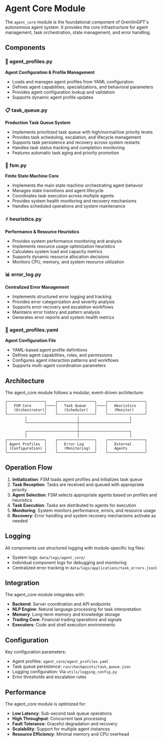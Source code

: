 # Agent Core Module

The `agent_core` module is the foundational component of GremlinGPT's autonomous agent system. It provides the core infrastructure for agent management, task orchestration, state management, and error handling.

## Components

### 🤖 agent_profiles.py
**Agent Configuration & Profile Management**
- Loads and manages agent profiles from YAML configuration
- Defines agent capabilities, specializations, and behavioral parameters
- Provides agent configuration lookup and validation
- Supports dynamic agent profile updates

### 📋 task_queue.py
**Production Task Queue System**
- Implements prioritized task queue with high/normal/low priority levels
- Provides task scheduling, escalation, and lifecycle management
- Supports task persistence and recovery across system restarts
- Handles task status tracking and completion monitoring
- Features automatic task aging and priority promotion

### 🔄 fsm.py
**Finite State Machine Core**
- Implements the main state machine orchestrating agent behavior
- Manages state transitions and agent lifecycle
- Coordinates task execution across multiple agents
- Provides system health monitoring and recovery mechanisms
- Handles scheduled operations and system maintenance

### ⚡ heuristics.py
**Performance & Resource Heuristics**
- Provides system performance monitoring and analysis
- Implements resource usage optimization heuristics
- Calculates system load and capacity metrics
- Supports dynamic resource allocation decisions
- Monitors CPU, memory, and system resource utilization

### 📊 error_log.py
**Centralized Error Management**
- Implements structured error logging and tracking
- Provides error categorization and severity analysis
- Supports error recovery and escalation workflows
- Maintains error history and pattern analysis
- Generates error reports and system health metrics

### 📁 agent_profiles.yaml
**Agent Configuration File**
- YAML-based agent profile definitions
- Defines agent capabilities, roles, and permissions
- Configures agent interaction patterns and workflows
- Supports multi-agent coordination parameters

## Architecture

The agent_core module follows a modular, event-driven architecture:

```text
┌─────────────────┐    ┌─────────────────┐    ┌─────────────────┐
│   FSM Core      │────│   Task Queue    │────│   Heuristics    │
│   (Orchestrator)│    │   (Scheduler)   │    │   (Monitor)     │
└─────────────────┘    └─────────────────┘    └─────────────────┘
         │                       │                       │
         └───────────────────────┼───────────────────────┘
                                 │
         ┌───────────────────────┼───────────────────────┐
         │                       │                       │
┌─────────────────┐    ┌─────────────────┐    ┌─────────────────┐
│ Agent Profiles  │    │   Error Log     │    │   External      │
│ (Configuration) │    │   (Monitoring)  │    │   Agents        │
└─────────────────┘    └─────────────────┘    └─────────────────┘
```

## Operation Flow

1. **Initialization**: FSM loads agent profiles and initializes task queue
2. **Task Reception**: Tasks are received and queued with appropriate priority
3. **Agent Selection**: FSM selects appropriate agents based on profiles and heuristics
4. **Task Execution**: Tasks are distributed to agents for execution
5. **Monitoring**: System monitors performance, errors, and resource usage
6. **Recovery**: Error handling and system recovery mechanisms activate as needed

## Logging

All components use structured logging with module-specific log files:
- System logs: `data/logs/agent_core/`
- Individual component logs for debugging and monitoring
- Centralized error tracking in `data/logs/applications/task_errors.jsonl`

## Integration

The agent_core module integrates with:
- **Backend**: Server coordination and API endpoints
- **NLP Engine**: Natural language processing for task interpretation
- **Memory**: Long-term memory and knowledge storage
- **Trading Core**: Financial trading operations and signals
- **Executors**: Code and shell execution environments

## Configuration

Key configuration parameters:
- Agent profiles: `agent_core/agent_profiles.yaml`
- Task queue persistence: `run/checkpoints/task_queue.json`
- Logging configuration: Via `utils/logging_config.py`
- Error thresholds and escalation rules

## Performance

The agent_core module is optimized for:
- **Low Latency**: Sub-second task queue operations
- **High Throughput**: Concurrent task processing
- **Fault Tolerance**: Graceful degradation and recovery
- **Scalability**: Support for multiple agent instances
- **Resource Efficiency**: Minimal memory and CPU overhead
